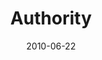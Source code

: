 ---
layout: music 
title: "Authority"
series: "House Work"
date: 2010-06-22 
description: "Brian Tome discusses how aligning with authority structures can help us pursue our passions."
audio: "http://s3.amazonaws.com/crossroadsaudiomessages/HouseWork02.mp3"
audio-duration: "40:36"
src: "http://www.crossroads.net/players/media/mediumHz/HouseWork190x110.gif"
---